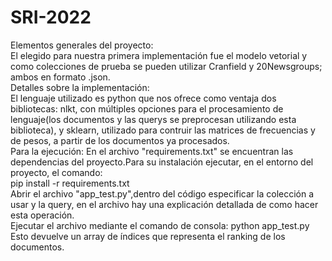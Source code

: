 # SRI-2022
Elementos generales del proyecto: \
  El elegido para nuestra primera implementación fue el modelo vetorial y como colecciones de prueba se pueden utilizar Cranfield y 20Newsgroups; ambos en formato .json.\
Detalles sobre la implementación: \
  El lenguaje utilizado es python que nos ofrece como ventaja dos bibliotecas: nlkt, con múltiples opciones para el procesamiento de lenguaje(los documentos y las querys se preprocesan utilizando esta biblioteca), y sklearn, utilizado para contruir las matrices de frecuencias y de pesos, a partir de los documentos ya procesados.\
Para la ejecución:
  En el archivo "requirements.txt" se encuentran las dependencias del proyecto.Para su instalación ejecutar, en el entorno del proyecto, el comando: \
   pip install -r requirements.txt \
  Abrir el archivo "app_test.py",dentro del código especificar la colección a usar y la query, en el archivo hay una explicación detallada de como hacer esta operación.\
  Ejecutar el archivo mediante el comando de consola:
   python app_test.py
  Esto devuelve un array de índices que representa el ranking de los documentos.

